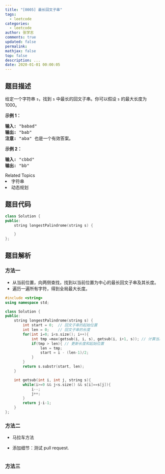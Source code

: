```yaml
---
title: "[0005] 最长回文子串"
tags:
  - leetcode
categories:
  - leetcode
author: 张学志
comments: true
updated: false
permalink:
mathjax: false
top: false
description: ...
date: 2020-01-01 00:00:05
---
```


## 题目描述

<p>给定一个字符串 <code>s</code>，找到 <code>s</code> 中最长的回文子串。你可以假设&nbsp;<code>s</code> 的最大长度为 1000。</p>

<p><strong>示例 1：</strong></p>

<pre><strong>输入:</strong> &quot;babad&quot;
<strong>输出:</strong> &quot;bab&quot;
<strong>注意:</strong> &quot;aba&quot; 也是一个有效答案。
</pre>

<p><strong>示例 2：</strong></p>

<pre><strong>输入:</strong> &quot;cbbd&quot;
<strong>输出:</strong> &quot;bb&quot;
</pre>
<div><div>Related Topics</div><div><li>字符串</li><li>动态规划</li></div></div>

## 题目代码

```cpp
class Solution {
public:
    string longestPalindrome(string s) {

    }
};
```

## 题目解析

### 方法一

* 从当前位置，向两侧查找，找到以当前位置为中心的最长回文子串及其长度。
* 遍历一遍所有字符，得到全局最大长度。

```cpp
#include <string>
using namespace std;

class Solution {
public:
    string longestPalindrome(string s) {
        int start = 0;  // 回文子串的起始位置
        int len = 0;    // 回文子串的长度
        for(int i=0; i<s.size(); i++){
            int tmp =max(getsub(i, i, s), getsub(i, i+1, s)); // 计算当前字符为中心的回文串最大长度
            if(tmp > len){ // 更新长度和起始位置
                len = tmp;
                start = i - (len-1)/2;
            }
        }
        return s.substr(start, len);
    }

    int getsub(int i, int j, string s){
        while(i>=0 && j<s.size() && s[i]==s[j]){
            i--;
            j++;
        }
        return j-i-1;
    }
};
```

### 方法二

* 马拉车方法

* 添加细节：测试 pull request.

```cpp

```

### 方法三

```cpp

```

